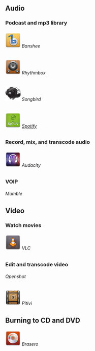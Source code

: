 ## Audio  ##

### Podcast and mp3 library ###

###### ![Banshee][img-banshee] Banshee ######
###### ![Rhythmbox][img-rhythmbox] Rhythmbox ######
###### ![Songbird][img-songbird] Songbird ######
###### ![Spotify][img-spotify] [Spotify][homepage-spotify] ######

### Record, mix, and transcode audio ###

###### ![Audacity][img-audacity] Audacity ######

### VOIP ###

###### Mumble ######

## Video ##

### Watch movies ###

###### ![VLC][img-vlc] VLC ######

### Edit and transcode video ###

###### Openshot ######
###### ![Pitivi][img-pitivi] Pitivi ######

## Burning to CD and DVD ##

###### ![Brasero][img-brasero] Brasero ######

[homepage-spotify]: http://www.spotify.com/

[img-audacity]: audacity.png "Audacity"
[img-banshee]: banshee.png "Banshee"
[img-brasero]: brasero.png "Brasero"
[img-pitivi]: pitivi.png "Pitivi"
[img-rhythmbox]: rhythmbox.png "Rhythmbox"
[img-songbird]: songbird.png "Songbird"
[img-spotify]: spotify.png "Spotify"
[img-vlc]: vlc.png "VLC"